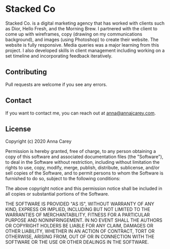 # Stacked Co

Stacked Co. is a digital marketing agency that has worked with clients such as Dior, Hello Fresh, and the Morning Brew. I partnered with the client to come up with wireframes, copy (drawing on my communications background), and images (using Photoshop) to create their website. The website is fully responsive. Media queries was a major learning from this project. I also developed skills in client management including working on a set timeline and incorporating feedback iteratively.


## Contributing
Pull requests are welcome if you see any errors.

## Contact
If you want to contact me, you can reach out at anna@annajcarey.com.

## License

Copyright (c) 2020 Anna Carey

Permission is hereby granted, free of charge, to any person obtaining a copy of this software and associated documentation files (the "Software"), to deal in the Software without restriction, including without limitation the rights to use, copy, modify, merge, publish, distribute, sublicense, and/or sell copies of the Software, and to permit persons to whom the Software is furnished to do so, subject to the following conditions:

The above copyright notice and this permission notice shall be included in all copies or substantial portions of the Software.

THE SOFTWARE IS PROVIDED "AS IS", WITHOUT WARRANTY OF ANY KIND, EXPRESS OR IMPLIED, INCLUDING BUT NOT LIMITED TO THE WARRANTIES OF MERCHANTABILITY, FITNESS FOR A PARTICULAR PURPOSE AND NONINFRINGEMENT. IN NO EVENT SHALL THE AUTHORS OR COPYRIGHT HOLDERS BE LIABLE FOR ANY CLAIM, DAMAGES OR OTHER LIABILITY, WHETHER IN AN ACTION OF CONTRACT, TORT OR OTHERWISE, ARISING FROM, OUT OF OR IN CONNECTION WITH THE SOFTWARE OR THE USE OR OTHER DEALINGS IN THE SOFTWARE.

